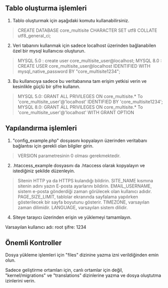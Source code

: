 ## Tablo oluşturma işlemleri

 1. Tablo oluşturmak için aşağıdaki komutu kullanabilirsiniz.

> CREATE DATABASE core_multisite CHARACTER SET utf8 COLLATE utf8_general_ci;

  2. Veri tabanını kullanmak için sadece localhost üzerinden bağlanabilen özel bir mysql kullanıcısı oluşturun.
    
   

> MYSQL 5.0 : create user core_multisite_user@localhost;
> MYSQL 8.0 : CREATE USER core_multisite_user@localhost IDENTIFIED WITH mysql_native_password BY "core_multisite1234";

    
      
    
  3. Bu kullanıcıya sadece bu veritabanına tam erişim yetkisi verin ve kesinlikle güçlü bir şifre kullanın.
    
    

> MYSQL 5.0: GRANT ALL PRIVILEGES ON core_multisite.* To 'core_multisite_user'@'localhost' IDENTIFIED BY  'core_multisite1234';
> MYSQL 8.0: GRANT ALL PRIVILEGES ON core_multisite.* To 'core_multisite_user'@'localhost' WITH GRANT OPTION

    
      
  ## Yapılandırma işlemleri
   1. "config_example.php" dosyasını kopyalayın üzerinden veritabanı bağlantısı için gerekli olan bilgiler girin.

> VERSION parametresinin 0 olması gerekmektedir.

    
   2. .htaccess_example dosyasını da .htaccess olarak kopyalayın ve istediğiniz şekilde düzenleyin.

> Sitenin HTTP ya da HTTPS kulandığı bildirin.
> SITE_NAME kısmına sitenin adını yazın
> E-posta ayarlarını bildirin.
> EMAIL_USERNAME, sistem e-posta gönderdiği zaman görülecek olan kullanıcı adıdır.
>PAGE_SIZE_LIMIT, tablolar ekranında sayfalama yapılırken gösterilecek bir sayfa boyutunu gösterir.
>TIMEZONE, varsayılan zaman dilimidir.
> LANGUAGE, varsayılan sistem dilidir.

    
   4. Siteye tarayıcı üzerinden erişin ve yüklemeyi tamamlayın.
    
    
   Varsayılan kullanıcı adı: root şifre: 1234
   
     
   ## Önemli Kontroller
   Dosya yükleme işlemleri için "files" dizinine yazma izni
   verildiğinden emin olun.
   
   Sadece geliştirme ortamları için, canlı ortamlar için değil,
   "kernel/migrations" ve "translations" dizinlerine yazma ve dosya
   oluştutma izinlerini verin.
